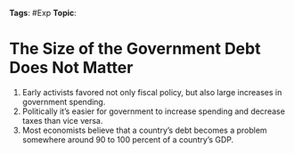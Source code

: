 
**Tags**: #Exp 
**Topic**: 

# The Size of the Government Debt Does Not Matter
1. Early activists favored not only fiscal policy, but also large increases in government spending. 
2. Politically it’s easier for government to increase spending and decrease taxes than vice versa. 
3. Most economists believe that a country’s debt becomes a problem somewhere around 90 to 100 percent of a country’s GDP.